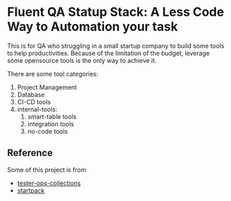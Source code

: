 # Fluent QA Statup Stack: A Less Code Way to Automation your task

This is for QA who struggling in a small startup company to build some tools to help productivities.
Because of the limitation of the budget, leverage some opensource tools is the only way to achieve it.

There are some tool categories:

1. Project Management
2. Database
3. CI-CD tools
4. internal-tools: 
   1. smart-table tools
   2. integration tools
   3. no-code tools

## Reference

Some of this project is from 
- [tester-ops-collections](http://github.com/qdriven/tester-ops-collections)
- [startpack](https://github.com/tldr-devops/startpack.git)